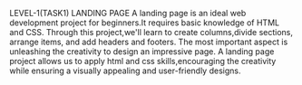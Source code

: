 LEVEL-1(TASK1)
LANDING PAGE
A landing page is an ideal web development project for beginners.It requires basic knowledge of HTML and CSS.
Through this project,we'll learn to create columns,divide sections, arrange items, and add headers and footers.
The most important aspect is unleashing the creativity to design an impressive page.
A landing page project allows us to apply html and css skills,encouraging the creativity while ensuring a visually appealing and user-friendly designs.
